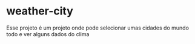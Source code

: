 # weather-city

Esse projeto é um projeto onde pode selecionar umas cidades do mundo todo e ver alguns dados do clima
